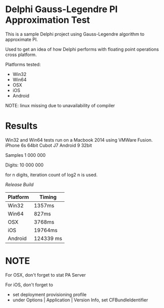 #  Delphi Gauss-Legendre PI Approximation Test 

This is a sample Delphi project using Gauss-Legendre algorithm to approximate PI.

Used to get an idea of how Delphi performs with floating point operations cross platform.

Platforms tested:
- Win32
- Win64
- OSX
- iOS
- Android

NOTE: linux missing due to unavailability of compiler

# Results

Win32 and Win64 tests run on a Macbook 2014 using VMWare Fusion.
iPhone 6s 64bit
Cubot J7 Android 9 32bit

Samples 1 000 000

Digits: 10 000 000 

for n digits, iteration count of log2 n is used.

*Release Build*

|Platform| Timing  | 
|---|---|
| Win32 |  1357ms |  
| Win64 |  827ms  | 
| OSX | 3768ms |  
| iOS |  19764ms | 
| Android | 124339 ms | 

# NOTE

For OSX, don't forget to stat PA Server

For iOS, don't forget to 
* set deployment provisioning profile
* under Options | Application | Version Info, set CFBundleIdentifier